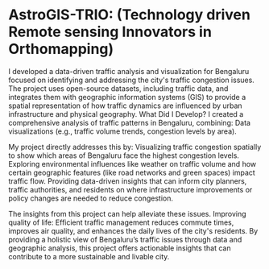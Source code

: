 # AstroGIS-TRIO: (Technology driven Remote sensing Innovators in Orthomapping)

I developed a data-driven traffic analysis and visualization for Bengaluru focused on identifying and addressing the city's traffic congestion issues. The project uses open-source datasets, including traffic data, and integrates them with geographic information systems (GIS) to provide a spatial representation of how traffic dynamics are influenced by urban infrastructure and physical geography. What Did I Develop? I created a comprehensive analysis of traffic patterns in Bengaluru, combining: Data visualizations (e.g., traffic volume trends, congestion levels by area).

My project directly addresses this by: Visualizing traffic congestion spatially to show which areas of Bengaluru face the highest congestion levels. Exploring environmental influences like weather on traffic volume and how certain geographic features (like road networks and green spaces) impact traffic flow. Providing data-driven insights that can inform city planners, traffic authorities, and residents on where infrastructure improvements or policy changes are needed to reduce congestion.

The insights from this project can help alleviate these issues. Improving quality of life: Efficient traffic management reduces commute times, improves air quality, and enhances the daily lives of the city's residents. By providing a holistic view of Bengaluru’s traffic issues through data and geographic analysis, this project offers actionable insights that can contribute to a more sustainable and livable city.
